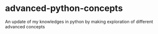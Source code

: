 # advanced-python-concepts
An update of my knowledges in python by making exploration of different advanced concepts
